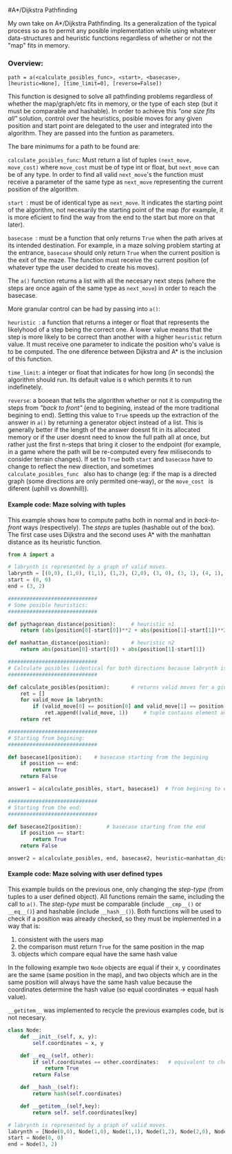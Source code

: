 #A*/Dijkstra Pathfinding

My own take on A*/Dijkstra Pathfinding. Its a generalization of the typical process so as to permit any posible implementation while using whatever data-structures and heuristic functions regardless of whether or not the "map" fits in memory.


### Overview:

`path = a(<calculate_posibles_func>, <start>, <basecase>, [heuristic=None], [time_limit=0], [reverse=False]) `

This function is designed to solve all pathfinding problems regardless of whether the map/graph/etc fits in memory, or the type of each step (but it must be comparable and hashable). In order to achieve this *"one size fits all"* solution, control over the heuristics, posible moves for any given position and start point are delegated to the user and integrated into the algorithm. They are passed into the funtion as parameters.

The bare minimums for a path to be found are:

`calculate_posibles_func`: Must return a list of tuples `(next_move, move_cost)` where  `move_cost` must be of type int or float, but `next_move` can be of any type. In order to find all valid  `next_move`'s the function must receive a parameter of the same type as  `next_move` representing the current position of the algorithm.

`start `: must be of identical type as  `next_move`. It indicates the starting point of the algorithm, not necesarily the starting point of the map (for example, it is more eficient to find the way from the end to the start but more on that later).

`basecase `: must be a function that only returns `True` when the path arives at its intended destination. For example, in a maze solving problem starting at the entrance,  `basecase` should only return `True` when the current position is the exit of the maze. The function must receive the current position (of whatever type the user decided to create his moves).

The `a()` function returns a list with all the necesary next steps (where the steps are once again of the same type as `next_move`) in order to reach the basecase.

More granular control can be had by passing into `a()`:

`heuristic `: a function that returns a integer or float that represents the likelyhood of a step being the correct one. A lower value means that the step is more likely to be correct than another with a higher `heuristic` return value. It must receive one parameter to indicate the position who's value is to be computed. The one diference between Dijkstra and A* is the inclusion of this function.

`time_limit`: a integer or float that indicates for how long (in seconds) the algorithm should run. Its default value is `0` which permits it to run indefinetely.

`reverse`: a booean that tells the algorithm whether or not it is computing the steps from *"back to front"* (end to begining, instead of the more traditional begining to end). Setting this value to `True` speeds up the extraction of the answer in `a()` by returning a generator object instead of a list. This is generally better if the length of the answer doesnt fit in its allocated memory or if the user doesnt need to know the full path all at once, but rather just the first n-steps that bring it closer to the endpoint (for example, in a game where the path will be re-computed every few miliseconds to consider terrain changes). If set to `True` both `start` and `basecase` have to change to reflect the new direction, and sometimes `calculate_posibles_func ` also has to change (eg: if the map is a directed graph (some directions are only permited one-way), or the `move_cost ` is diferent (uphill vs downhill)).

#### Example code: Maze solving with tuples

This example shows how to compute paths both in normal and in *back-to-front* ways (respectively). The *steps* are tuples (hashable out of the box). The first case uses Dijkstra and the second uses A* with the manhattan distance as its heuristic function.

~~~python
from A import a

# labrynth is represented by a graph of valid moves.
labrynth = [(0,0), (1,0), (1,1), (1,2), (2,0), (3, 0), (3, 1), (4, 1), (4, 2), (4, 3), (3, 3), (3, 4), (3,5), (3, 2)]
start = (0, 0)
end = (3, 2)

#############################
# Some posible heuristics:
#############################

def pythagorean_distance(position):		# heuristic n1
	return (abs(position[0]-start[0])**2 + abs(position[1]-start[1])**2)**0.5

def manhattan_distance(position):		# heuristic n2
	return abs(position[0]-start[0]) + abs(position[1]-start[1])

#############################
# Calculate posibles (identical for both directions because labrynth is a undirected graph and move_cost is always 1)
#############################

def calculate_posibles(position):		# returns valid moves for a given position
	ret = []
	for valid_move in labrynth: 
		if (valid_move[0] == position[0] and valid_move[1] == position[1] + 1) or (valid_move[0] == position[0] and valid_move[1] == position[1] - 1) or (valid_move[0] == position[0] + 1 and valid_move[1] == position[1]) or (valid_move[0] == position[0] - 1 and valid_move[1] == position[1]): 
			ret.append((valid_move, 1)) 	# tuple contains element and movement cost
	return ret

#############################
# Starting from begining:
#############################

def basecase1(position):	# basecase starting from the begining
	if position == end:
		return True
	return False

answer1 = a(calculate_posibles, start, basecase1)  # from begining to end, returns list (no heuristic:Dijkstra; no time limit)

#############################
# Starting from the end:
#############################

def basecase2(position):		# basecase starting from the end
	if position == start:
		return True
	return False

answer2 = a(calculate_posibles, end, basecase2, heuristic=manhattan_distance, reverse=True)  # from back to front, returns generator (includes heuristic cost function: A*)
~~~

#### Example code: Maze solving with user defined types

This example builds on the previous one, only changing the *step-type* (from tuples to a user defined object). All functions remain the same, including the call to `a()`. The *step-type* must be comparable (include `__cmp__()` or `__eq__()`) and hashable (include `__hash__()`). Both functions will be used to check if a position was already checked, so they must be implemented in a way that is:

1. consistent with the users map
2. the comparison must return `True` for the same position in the map
3. objects which compare equal have the same hash value

In the following example two `Node` objects are equal if their x, y coordinates are the same (same position in the map), and two objects which are in the same position will always have the same hash value because the coordinates determine the hash value (so equal coordinates -> equal hash value).

`__getitem__` was implemented to recycle the previous examples code, but is not necesary.

~~~python
class Node:
	def __init__(self, x, y):
		self.coordinates = x, y

	def __eq__(self, other):
		if self.coordinates == other.coordinates:	# equivalent to checking self.x, self.y == other.x, other.y
			return True
		return False

	def __hash__(self):
		return hash(self.coordinates)

	def __getitem__(self,key):
		return self. self.coordinates[key]

# labrynth is represented by a graph of valid moves.
labrynth = [Node(0,0), Node(1,0), Node(1,1), Node(1,2), Node(2,0), Node(3, 0), Node(3, 1), Node(4, 1), Node(4, 2), Node(4, 3), Node(3, 3), Node(3, 4), Node(3,5), Node(3, 2)]
start = Node(0, 0)
end = Node(3, 2)
~~~
